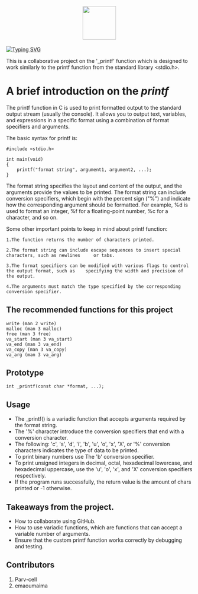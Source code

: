 <h2 align="center"><img src="https://user-images.githubusercontent.com/122843056/227564788-dff0ef46-88c7-40b1-95f8-b58703461579.png" height="90"/></h2>

[![Typing SVG](https://readme-typing-svg.herokuapp.com?font=Fira+Code&weight=900&size=29&pause=1000&width=435&lines=PRINTF+())](https://git.io/typing-svg)

This is a collaborative project on the '\_printf' function which is designed to work similarly to the printf function from the standard library <stdio.h>.

# A brief introduction on the *printf*
The printf function in C is used to print formatted output to the standard output stream (usually the console). It allows you to output text, variables, and expressions in a specific format using a combination of format specifiers and arguments.

The basic syntax for printf is:
```
#include <stdio.h>

int main(void)
{
    printf("format string", argument1, argument2, ...);
}
```

The format string specifies the layout and content of the output, and the arguments provide the values to be printed. The format string can include conversion specifiers, which begin with the percent sign ("%") and indicate how the corresponding argument should be formatted. For example, %d is used to format an integer, %f for a floating-point number, %c for a character, and so on.

Some other important points to keep in mind about printf function:

    1.The function returns the number of characters printed.

    2.The format string can include escape sequences to insert special characters, such as newlines     or tabs.

    3.The format specifiers can be modified with various flags to control the output format, such as    specifying the width and precision of the output.

    4.The arguments must match the type specified by the corresponding conversion specifier.


## The recommended functions for this project
```
write (man 2 write)
malloc (man 3 malloc)
free (man 3 free)
va_start (man 3 va_start)
va_end (man 3 va_end)
va_copy (man 3 va_copy)
va_arg (man 3 va_arg)
```


## Prototype
```
int _printf(const char *format, ...);
```

## Usage
 * The \_printf() is a variadic function that accepts arguments required by the format string.
 * The '%' character introduce the conversion specifiers that end with a conversion character.
 * The following: 'c', 's', 'd', 'i', 'b', 'u', 'o', 'x', 'X', or '%' conversion characters indicates the type of data to be printed.
 * To print binary numbers use The 'b' conversion specifier.
 * To print unsigned integers in decimal, octal, hexadecimal lowercase, and hexadecimal uppercase, use the 'u', 'o', 'x', and 'X' conversion specifiers respectively.
 * If the program runs successfully, the return value is the amount of chars printed or -1 otherwise.

## Takeaways from the project.
 * How to collaborate using GitHub.
 * How to use variadic functions, which are functions that can accept a variable number of arguments.
 * Ensure that the custom printf function works correctly by debugging and testing.

## Contributors
 1. Parv-cell 
 2. emaoumaima
